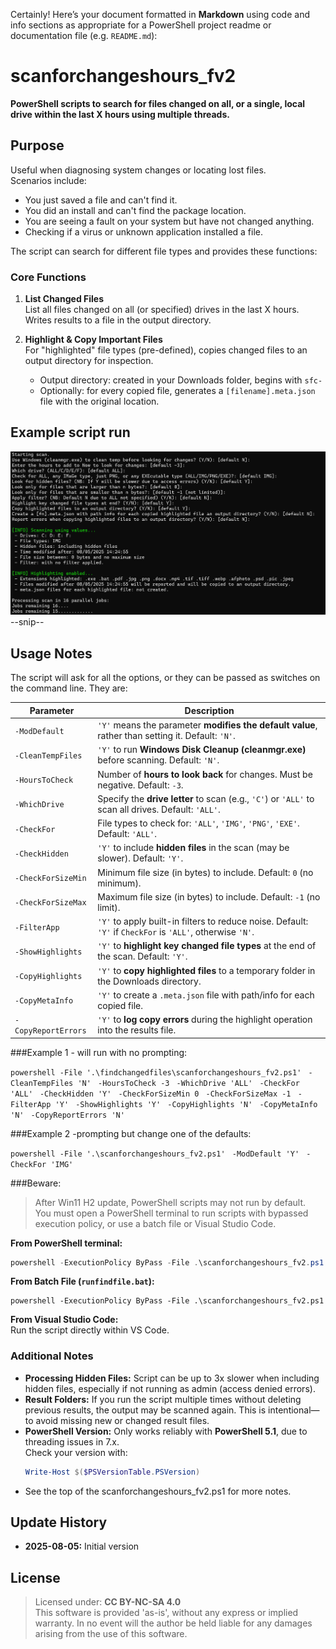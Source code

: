 Certainly! Here’s your document formatted in **Markdown** using code and info sections as appropriate for a PowerShell project readme or documentation file (e.g. `README.md`):

# scanforchangeshours_fv2

**PowerShell scripts to search for files changed on all, or a single, local drive within the last X hours using multiple threads.**

## Purpose

Useful when diagnosing system changes or locating lost files.  
Scenarios include:

- You just saved a file and can't find it.
- You did an install and can't find the package location.
- You are seeing a fault on your system but have not changed anything.
- Checking if a virus or unknown application installed a file.

The script can search for different file types and provides these functions:

### Core Functions

1. **List Changed Files**  
   List all files changed on all (or specified) drives in the last X hours. Writes results to a file in the output directory.

2. **Highlight & Copy Important Files**  
   For "highlighted" file types (pre-defined), copies changed files to an output directory for inspection.

   - Output directory: created in your Downloads folder, begins with `sfc-`
   - Optionally: for every copied file, generates a `[filename].meta.json` file with the original location.
  
## Example script run

![My diagram](example1.png)
      --snip--

## Usage Notes

The script will ask for all the options, or they can be passed as switches on the command line. They are:

| Parameter               | Description |
|-------------------------|-------------|
| `-ModDefault`           | `'Y'` means the parameter **modifies the default value**, rather than setting it. Default: `'N'`. |
| `-CleanTempFiles`       | `'Y'` to run **Windows Disk Cleanup (cleanmgr.exe)** before scanning. Default: `'N'`. |
| `-HoursToCheck`         | Number of **hours to look back** for changes. Must be negative. Default: `-3`. |
| `-WhichDrive`           | Specify the **drive letter** to scan (e.g., `'C'`) or `'ALL'` to scan all drives. Default: `'ALL'`. |
| `-CheckFor`             | File types to check for: `'ALL'`, `'IMG'`, `'PNG'`, `'EXE'`. Default: `'ALL'`. |
| `-CheckHidden`          | `'Y'` to include **hidden files** in the scan (may be slower). Default: `'Y'`. |
| `-CheckForSizeMin`      | Minimum file size (in bytes) to include. Default: `0` (no minimum). |
| `-CheckForSizeMax`      | Maximum file size (in bytes) to include. Default: `-1` (no limit). |
| `-FilterApp`            | `'Y'` to apply built-in filters to reduce noise. Default: `'Y'` if `CheckFor` is `'ALL'`, otherwise `'N'`. |
| `-ShowHighlights`       | `'Y'` to **highlight key changed file types** at the end of the scan. Default: `'Y'`. |
| `-CopyHighlights`       | `'Y'` to **copy highlighted files** to a temporary folder in the Downloads directory. |
| `-CopyMetaInfo`         | `'Y'` to create a `.meta.json` file with path/info for each copied file. |
| `-CopyReportErrors`     | `'Y'` to **log copy errors** during the highlight operation into the results file. |

###Example 1 - will run with no prompting:

`powershell -File '.\findchangedfiles\scanforchangeshours_fv2.ps1' `
  `-CleanTempFiles 'N' `
  `-HoursToCheck -3 `
  `-WhichDrive 'ALL' `
  `-CheckFor 'ALL' `
  `-CheckHidden 'Y' `
  `-CheckForSizeMin 0 `
  `-CheckForSizeMax -1 `
  `-FilterApp 'Y' `
  `-ShowHighlights 'Y' `
  `-CopyHighlights 'N' `
  `-CopyMetaInfo 'N' `
  `-CopyReportErrors 'N'`

###Example 2 -prompting but change one of the defaults:

`powershell -File '.\scanforchangeshours_fv2.ps1' `
 `-ModDefault 'Y' `
 `-CheckFor 'IMG' `

###Beware:

> After Win11 H2 update, PowerShell scripts may not run by default.  
> You must open a PowerShell terminal to run scripts with bypassed execution policy, or use a batch file or Visual Studio Code.

**From PowerShell terminal:**  
```powershell
powershell -ExecutionPolicy ByPass -File .\scanforchangeshours_fv2.ps1
```
**From Batch File (`runfindfile.bat`):**  
```batch
powershell -ExecutionPolicy ByPass -File .\scanforchangeshours_fv2.ps1
```
**From Visual Studio Code:**  
Run the script directly within VS Code.

### Additional Notes

- **Processing Hidden Files:** Script can be up to 3x slower when including hidden files, especially if not running as admin (access denied errors).
- **Result Folders:** If you run the script multiple times without deleting previous results, the output may be scanned again. This is intentional—to avoid missing new or changed result files.
- **PowerShell Version:** Only works reliably with **PowerShell 5.1**, due to threading issues in 7.x.  
  Check your version with:
  ```powershell
  Write-Host $($PSVersionTable.PSVersion)
  ```
- See the top of the scanforchangeshours_fv2.ps1  for more notes.

## Update History

- **2025-08-05:** Initial version

## License

> Licensed under: **CC BY-NC-SA 4.0**  
> This software is provided 'as-is', without any express or implied warranty. In no event will the author be held liable for any damages arising from the use of this software.
